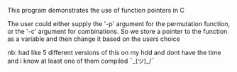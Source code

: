 This program demonstrates the use of function pointers in C

The user could either supply the '-p' argument for the permutation function, or the '-c' argument for combinations.
So we store a pointer to the function as a variable and then change it based on the users choice 

nb: had like 5 different versions of this on my hdd and dont have the time and i know at least one of them compiled 
¯\_(ツ)_/¯
